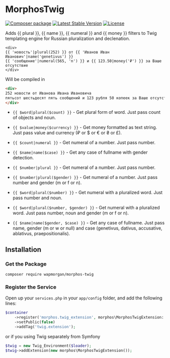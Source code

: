 # MorphosTwig

[![Composer package](http://xn--e1adiijbgl.xn--p1acf/badge/wapmorgan/morphos-twig)](https://packagist.org/packages/wapmorgan/morphos-twig)
[![Latest Stable Version](https://poser.pugx.org/wapmorgan/morphos-twig/version)](https://packagist.org/packages/wapmorgan/morphos-twig)
[![License](https://poser.pugx.org/wapmorgan/morphos-twig/license)](https://packagist.org/packages/wapmorgan/morphos-twig)

Adds {{ plural }}, {{ name }}, {{ numeral }} and {{ money }} filters to Twig templating engine for Russian pluralization and declenation.

```twig
<div>
{{ 'новость'|plural(252) }} от {{ 'Иванов Иван Иванович'|name('genetivus') }}
{{ 'сообщение'|numeral(565, 'n') }} и {{ 123.50|money('₽') }} за Ваше отсутствие
</div>
```

Will be compiled in

```html
<div>
252 новости от Иванова Ивана Ивановича
пятьсот шестьдесят пять сообщений и 123 рубля 50 копеек за Ваше отсутствие
</div>
```
- `{{ $word|plural($count) }}` - Get plural form of word. Just pass count of objects and noun.
- `{{ $value|money($currency) }}` - Get money formatted as text string. Just pass value and currency (₽ or $ or € or ₴ or £).
- `{{ $count|numeral }}` - Get numeral of a number. Just pass number.
- `{{ $name|name($case) }}` - Get any case of fullname with gender detection.

- `{{ $number|plural }}` - Get numeral of a number. Just pass number.
- `{{ $number|plural($gender) }}` - Get numeral of a number. Just pass number and gender (m or f or n).
- `{{ $word|plural($number) }}` - Get numeral with a pluralized word. Just pass number and noun.
- `{{ $word|plural($number, $gender) }}` - Get numeral with a pluralized word. Just pass number, noun and gender (m or f or n).
- `{{ $name|name($gender, $case) }}` - Get any case of fullname. Just pass name, gender (m or w or null) and case (genetivus, dativus, accusative, ablativus, praepositionalis).

## Installation

### Get the Package

```
composer require wapmorgan/morphos-twig
```

### Register the Service
Open up your `services.php` in your `app/config` folder, and add the following lines:

```php
$container
    ->register('morphos.twig_extension', morphos\MorphosTwigExtension::class)
    ->setPublic(false)
    ->addTag('twig.extension');
```

or if you using Twig separately from Symfony

```php
$twig = new Twig_Environment($loader);
$twig->addExtension(new morphos\MorphosTwigExtension());
```
